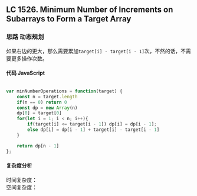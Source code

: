 ## LC 1526. Minimum Number of Increments on Subarrays to Form a Target Array


### 思路 动态规划
如果右边的更大，那么需要累加`target[i] - target[i - 1]`次，不然的话，不需要更多操作次数。
#### 代码 JavaScript

```JavaScript

var minNumberOperations = function(target) {
    const n = target.length
    if(n == 0) return 0
    const dp = new Array(n)
    dp[0] = target[0]
    for(let i = 1; i < n; i++){
        if(target[i] <= target[i - 1]) dp[i] = dp[i - 1];
        else dp[i] = dp[i - 1] + target[i] - target[i - 1]
    }

    return dp[n - 1]
};
```

#### 复杂度分析
时间复杂度： </br>
空间复杂度：